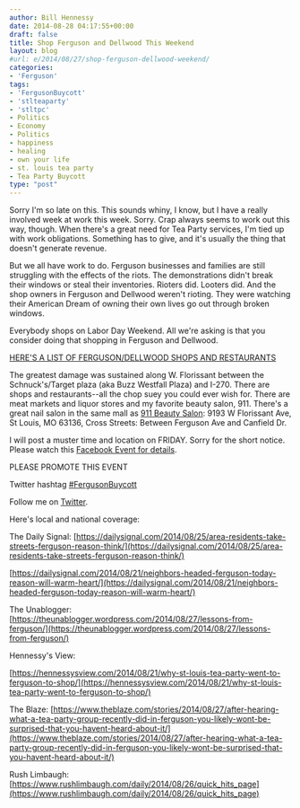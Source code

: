 ```yaml
---
author: Bill Hennessy
date: 2014-08-28 04:17:55+00:00
draft: false
title: Shop Ferguson and Dellwood This Weekend
layout: blog
#url: e/2014/08/27/shop-ferguson-dellwood-weekend/
categories:
- 'Ferguson'
tags:
- 'FergusonBuycott'
- 'stlteaparty'
- 'stltpc'
- Politics
- Economy
- Politics
- happiness
- healing
- own your life
- st. louis tea party
- Tea Party Buycott
type: "post"
---
```


Sorry I'm so late on this. This sounds whiny, I know, but I have a really involved week at work this week. Sorry. Crap always seems to work out this way, though. When there's a great need for Tea Party services, I'm tied up with work obligations. Something has to give, and it's usually the thing that doesn't generate revenue.

But we all have work to do. Ferguson businesses and families are still struggling with the effects of the riots. The demonstrations didn't break their windows or steal their inventories. Rioters did. Looters did. And the shop owners in Ferguson and Dellwood weren't rioting. They were watching their American Dream of owning their own lives go out through broken windows.

Everybody shops on Labor Day Weekend. All we're asking is that you consider doing that shopping in Ferguson and Dellwood.

[HERE'S A LIST OF FERGUSON/DELLWOOD SHOPS AND RESTAURANTS](https://hennessysview.com/2014/08/21/ferguson-shopping-ideas/)

The greatest damage was sustained along W. Florissant between the Schnuck's/Target plaza (aka Buzz Westfall Plaza) and I-270. There are shops and restaurants--all the chop suey you could ever wish for. There are meat markets and liquor stores and my favorite beauty salon, 911. There's a great nail salon in the same mall as [911 Beauty Salon](https://yhoo.it/1sMbzaq): 9193 W Florissant Ave, St Louis, MO 63136, Cross Streets: Between Ferguson Ave and Canfield Dr.

I will post a muster time and location on FRIDAY. Sorry for the short notice. Please watch this [Facebook Event for details](https://www.facebook.com/events/593295304112878/?context=create&source=49).

PLEASE PROMOTE THIS EVENT

Twitter hashtag [#FergusonBuycott](https://twitter.com/hashtag/fergusonbuycott?src=hash)

Follow me on [Twitter](https://twitter.com/whennessy).

Here's local and national coverage:

The Daily Signal:
[https://dailysignal.com/2014/08/25/area-residents-take-streets-ferguson-reason-think/](https://dailysignal.com/2014/08/25/area-residents-take-streets-ferguson-reason-think/)

[https://dailysignal.com/2014/08/21/neighbors-headed-ferguson-today-reason-will-warm-heart/](https://dailysignal.com/2014/08/21/neighbors-headed-ferguson-today-reason-will-warm-heart/)

The Unablogger:
[https://theunablogger.wordpress.com/2014/08/27/lessons-from-ferguson/](https://theunablogger.wordpress.com/2014/08/27/lessons-from-ferguson/)

Hennessy's View:

[https://hennessysview.com/2014/08/21/why-st-louis-tea-party-went-to-ferguson-to-shop/](https://hennessysview.com/2014/08/21/why-st-louis-tea-party-went-to-ferguson-to-shop/)

The Blaze:
[https://www.theblaze.com/stories/2014/08/27/after-hearing-what-a-tea-party-group-recently-did-in-ferguson-you-likely-wont-be-surprised-that-you-havent-heard-about-it/](https://www.theblaze.com/stories/2014/08/27/after-hearing-what-a-tea-party-group-recently-did-in-ferguson-you-likely-wont-be-surprised-that-you-havent-heard-about-it/)

Rush Limbaugh:
[https://www.rushlimbaugh.com/daily/2014/08/26/quick_hits_page](https://www.rushlimbaugh.com/daily/2014/08/26/quick_hits_page)


